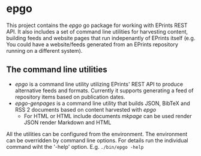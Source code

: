 
# epgo

This project contains the _epgo_ go package for working with EPrints REST API. It also includes
a set of command line utilities for harvesting content,  building feeds and website pages
that run indepenantly of EPrints itself (e.g. You could have a website/feeds generated from 
an EPrints repository running on a different system).

## The command line utilities

+ _epgo_ is a command line utility utilizing EPrints' REST API to produce alternative
feeds and formats. Currently it supports generating a feed of repository items based
on publication dates.
+ _epgo-genpages_ is a command line utility that builds JSON, BibTeX and RSS 2 documents based on content harvested with _epgo_
    + For HTML or HTML include documents _mkpage_ can be used render JSON render Markdown and HTML

All the utilities can be configured from the environment.  The environment
can be overridden by command line options. For details run the individual command wiht the '-help'
option.  E.g. `./bin/epgo -help`




